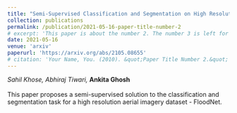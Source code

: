 ```yaml
---
title: "Semi-Supervised Classification and Segmentation on High Resolution Aerial Images"
collection: publications
permalink: /publication/2021-05-16-paper-title-number-2
# excerpt: 'This paper is about the number 2. The number 3 is left for future work.'
date: 2021-05-16
venue: 'arxiv'
paperurl: 'https://arxiv.org/abs/2105.08655'
# citation: 'Your Name, You. (2010). &quot;Paper Title Number 2.&quot; <i>Journal 1</i>. 1(2).'
---
```

*Sahil Khose, Abhiraj Tiwari,* **Ankita Ghosh**<br><br>This paper proposes a semi-supervised solution to the classification and segmentation task for a high resolution aerial imagery dataset - FloodNet.


<!-- Recommended citation: Your Name, You. (2010). "Paper Title Number 2." <i>Journal 1</i>. 1(2). -->
